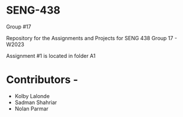 # SENG-438
Group #17


Repository for the Assignments and Projects for SENG 438
Group 17 - W2023

Assignment #1 is located in folder A1


# Contributors -
- Kolby Lalonde 
- Sadman Shahriar 
- Nolan Parmar
